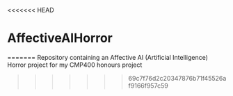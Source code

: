 <<<<<<< HEAD
# AffectiveAIHorror
 
=======
Repository containing an Affective AI (Artificial Intelligence) Horror project for my CMP400 honours project
>>>>>>> 69c7f76d2c20347876b71f45526af9166f957c59
